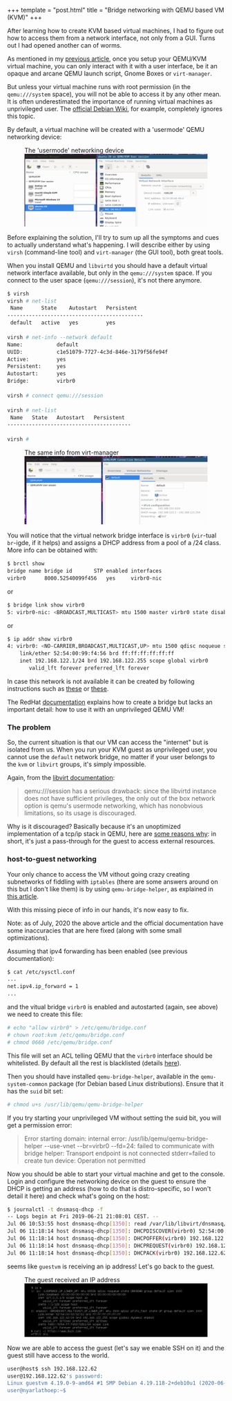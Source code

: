 +++
template = "post.html"
title = "Bridge networking with QEMU based VM (KVM)"
+++

After learning how to create KVM based virtual machines, I had to figure out how to access them from a network interface, not only from a GUI. Turns out I had opened another can of worms.

As mentioned in my [previous article](/qemu-kvm), once you setup your QEMU/KVM virtual machine, you can only interact with it with a user interface, be it an opaque and arcane QEMU launch script, Gnome Boxes or `virt-manager`.

But unless your virtual machine runs with root permission (in the `qemu:///system` space), you will not be able to access it by any other mean. It is often underestimated the importance of running virtual machines as unprivileged user. The [official Debian Wiki](https://wiki.debian.org/KVM#Setting_up_bridge_networking), for example, completely ignores this topic.

By default, a virtual machine will be created with a 'usermode' QEMU networking device:

<figure>
    <figcaption>The 'usermode' networking device</figcaption>
    <img src="/images/virt-manager-usermode-networking.png">
</figure>

Before explaining the solution, I'll try to sum up all the symptoms and cues to actually understand what's happening. I will describe either by using `virsh` (command-line tool) and `virt-manager` (the GUI tool), both great tools.

When you install QEMU and `libvirtd` you should have a default virtual network interface available, but only in the `qemu:///system` space. If you connect to the user space (`qemu:///session`), it's not there anymore.

```bash
$ virsh
virsh # net-list
 Name      State    Autostart   Persistent
--------------------------------------------
 default   active   yes         yes

virsh # net-info --network default
Name:           default
UUID:           c1e51079-7727-4c3d-846e-3179f56fe94f
Active:         yes
Persistent:     yes
Autostart:      yes
Bridge:         virbr0

virsh # connect qemu:///session

virsh # net-list
 Name   State   Autostart   Persistent
----------------------------------------

virsh #
```

<figure>
    <figcaption>The same info from virt-manager</figcaption>
    <img src="/images/net-list-virt-manager.png">
</figure>

You will notice that the virtual network bridge interface is `virbr0` (`vir`-tual `br`-igde, if it helps) and assigns a DHCP address from a pool of a /24 class. More info can be obtained with:

```bash
$ brctl show
bridge name	bridge id		STP enabled	interfaces
virbr0		8000.52540099f456	yes		virbr0-nic
```

or

```bash
$ bridge link show virbr0
5: virbr0-nic: <BROADCAST,MULTICAST> mtu 1500 master virbr0 state disabled priority 32 cost 100
```

or

```bash
$ ip addr show virbr0
4: virbr0: <NO-CARRIER,BROADCAST,MULTICAST,UP> mtu 1500 qdisc noqueue state DOWN group default qlen 1000
    link/ether 52:54:00:99:f4:56 brd ff:ff:ff:ff:ff:ff
    inet 192.168.122.1/24 brd 192.168.122.255 scope global virbr0
       valid_lft forever preferred_lft forever
```

In case this network is not available it can be created by following instructions such as [these](https://access.redhat.com/documentation/en-us/red_hat_enterprise_linux/6/html/virtualization_host_configuration_and_guest_installation_guide/chap-virtualization_host_configuration_and_guest_installation_guide-network_configuration) or [these](https://blog.programster.org/kvm-missing-default-network).

The RedHat [documentation](https://access.redhat.com/documentation/en-us/red_hat_enterprise_linux/6/html/virtualization_host_configuration_and_guest_installation_guide/chap-virtualization_host_configuration_and_guest_installation_guide-network_configuration) explains how to create a bridge but lacks an important detail: how to use it with an unprivileged QEMU VM!

### The problem

So, the current situation is that our VM can access the "internet" but is isolated from us. When you run your KVM guest as unprivileged user, you cannot use the `default` network bridge, no matter if your user belongs to the `kvm` or `libvirt` groups, it's simply impossible.

Again, from the [libvirt documentation](https://wiki.libvirt.org/page/FAQ#What_is_the_difference_between_qemu:.2F.2F.2Fsystem_and_qemu:.2F.2F.2Fsession.3F_Which_one_should_I_use.3F):

> qemu:///session has a serious drawback: since the libvirtd instance does not have sufficient privileges, the only out of the box network option is qemu's usermode networking, which has nonobvious limitations, so its usage is discouraged.

Why is it discouraged? Basically because it's an unoptimized implementation of a tcp/ip stack in QEMU, here are [some reasons why](https://jonaspfannschmidt.com/libvirt_session.html): in short, it's just a pass-through for the guest to access external resources.

### host-to-guest networking

Your only chance to access the VM vithout going crazy creating subnetworks of fiddling with `iptables` (there are some answers around on this but I don't like them) is by using `qemu-bridge-helper`, as explained in [this article](https://mike42.me/blog/2019-08-how-to-use-the-qemu-bridge-helper-on-debian-10).

With this missing piece of info in our hands, it's now easy to fix.

Note: as of July, 2020 the above article and the official documentation have some inaccuracies that are here fixed (along with some small optimizations).

Assuming that ipv4 forwarding has been enabled (see previous documentation):
```bash
$ cat /etc/sysctl.conf
...
net.ipv4.ip_forward = 1
...
```

and the vitual bridge `virbr0` is enabled and autostarted (again, see above) we need to create this file:

```bash
# echo "allow virbr0" > /etc/qemu/bridge.conf
# chown root:kvm /etc/qemu/bridge.conf
# chmod 0660 /etc/qemu/bridge.conf
```

This file will set an ACL telling QEMU that the `virbr0` interface should be whitelisted. By default all the rest is blacklisted (details [here](https://wiki.qemu.org/Features/HelperNetworking)).

Then you should have installed `qemu-bridge-helper`, available in the `qemu-system-common` package (for Debian based Linux distributions). Ensure that it has the `suid` bit set:

```bash
# chmod u+s /usr/lib/qemu/qemu-bridge-helper
```

If you try starting your unprivileged VM without setting the suid bit, you will get a permission error:

> Error starting domain: internal error: /usr/lib/qemu/qemu-bridge-helper --use-vnet --br=virbr0 --fd=24: failed to communicate with bridge helper: Transport endpoint is not connected
stderr=failed to create tun device: Operation not permitted

Now you should be able to start your virtual machine and get to the console. Login and configure the networking device on the guest to ensure the DHCP is getting an address (how to do that is distro-specific, so I won't detail it here) and check what's going on the host:

```bash
$ journalctl -t dnsmasq-dhcp -f
-- Logs begin at Fri 2019-06-21 21:08:01 CEST. --
Jul 06 10:53:55 host dnsmasq-dhcp[1350]: read /var/lib/libvirt/dnsmasq/default.hostsfile
Jul 06 11:18:14 host dnsmasq-dhcp[1350]: DHCPDISCOVER(virbr0) 52:54:00:53:52:b1
Jul 06 11:18:14 host dnsmasq-dhcp[1350]: DHCPOFFER(virbr0) 192.168.122.62 52:54:00:53:52:b1
Jul 06 11:18:14 host dnsmasq-dhcp[1350]: DHCPREQUEST(virbr0) 192.168.122.62 52:54:00:53:52:b1
Jul 06 11:18:14 host dnsmasq-dhcp[1350]: DHCPACK(virbr0) 192.168.122.62 52:54:00:53:52:b1 guestvm
```

seems like `guestvm` is receiving an ip address! Let's go back to the guest.

<figure>
    <figcaption>The guest received an IP address</figcaption>
    <img src="/images/qemu-guest-ip-addr.png">
</figure>

Now we are able to access the guest (let's say we enable SSH on it) and the guest still have access to the world.

```bash
user@host$ ssh 192.168.122.62
user@192.168.122.62's password:
Linux guestvm 4.19.0-9-amd64 #1 SMP Debian 4.19.118-2+deb10u1 (2020-06-07) x86_64
user@nyarlathoep:~$
```
